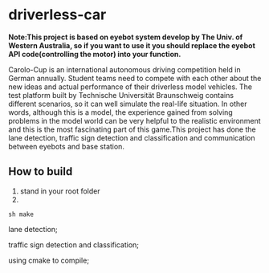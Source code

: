 # driverless-car
**Note:This project is based on eyebot system develop by The Univ. of Western Australia, so if you want to use it you should replace the eyebot API code(controlling the motor) into your function.**

Carolo-Cup is an international autonomous driving competition held in German annually. Student teams need to compete with each other about the new ideas and actual performance of their driverless model vehicles. The test platform built by Technische Universität Braunschweig contains different scenarios, so it can well simulate the real-life situation. In other words, although this is a model, the experience gained from solving problems in the model world can be very helpful to the realistic environment and this is the most fascinating part of this game.This project has done the lane detection, traffic sign detection and classification and communication between eyebots and base station.

## How to build
1. stand in your root folder
2.
```
sh make
```


lane detection;

traffic sign detection and classification;

using cmake to compile;

